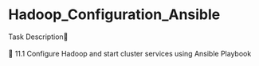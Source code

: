 # Hadoop_Configuration_Ansible
Task Description📄
<br>
<br>
🔰 11.1 Configure Hadoop and start cluster services using Ansible Playbook
